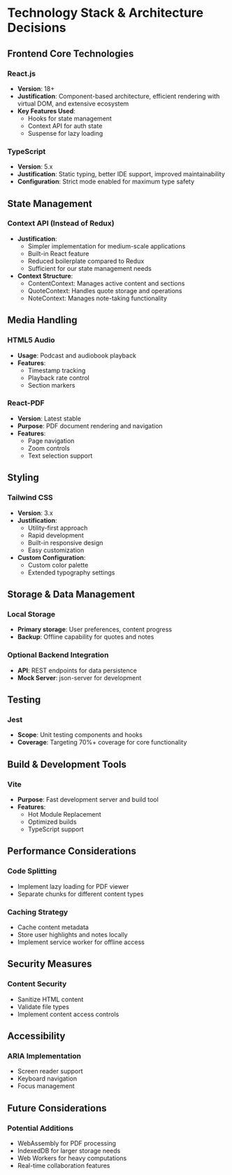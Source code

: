 # Technology Stack & Architecture Decisions

## Frontend Core Technologies

### React.js
- **Version**: 18+
- **Justification**: Component-based architecture, efficient rendering with virtual DOM, and extensive ecosystem
- **Key Features Used**:
  - Hooks for state management
  - Context API for auth state
  - Suspense for lazy loading

### TypeScript
- **Version**: 5.x
- **Justification**: Static typing, better IDE support, improved maintainability
- **Configuration**: Strict mode enabled for maximum type safety

## State Management

### Context API (Instead of Redux)
- **Justification**: 
  - Simpler implementation for medium-scale applications
  - Built-in React feature
  - Reduced boilerplate compared to Redux
  - Sufficient for our state management needs
- **Context Structure**:
  - ContentContext: Manages active content and sections
  - QuoteContext: Handles quote storage and operations
  - NoteContext: Manages note-taking functionality

## Media Handling

### HTML5 Audio
- **Usage**: Podcast and audiobook playback
- **Features**: 
  - Timestamp tracking
  - Playback rate control
  - Section markers

### React-PDF
- **Version**: Latest stable
- **Purpose**: PDF document rendering and navigation
- **Features**:
  - Page navigation
  - Zoom controls
  - Text selection support

## Styling

### Tailwind CSS
- **Version**: 3.x
- **Justification**: 
  - Utility-first approach
  - Rapid development
  - Built-in responsive design
  - Easy customization
- **Custom Configuration**:
  - Custom color palette
  - Extended typography settings

## Storage & Data Management

### Local Storage
- **Primary storage**: User preferences, content progress
- **Backup**: Offline capability for quotes and notes

### Optional Backend Integration
- **API**: REST endpoints for data persistence
- **Mock Server**: json-server for development

## Testing

### Jest
- **Scope**: Unit testing components and hooks
- **Coverage**: Targeting 70%+ coverage for core functionality

## Build & Development Tools

### Vite
- **Purpose**: Fast development server and build tool
- **Features**:
  - Hot Module Replacement
  - Optimized builds
  - TypeScript support

## Performance Considerations

### Code Splitting
- Implement lazy loading for PDF viewer
- Separate chunks for different content types

### Caching Strategy
- Cache content metadata
- Store user highlights and notes locally
- Implement service worker for offline access

## Security Measures

### Content Security
- Sanitize HTML content
- Validate file types
- Implement content access controls

## Accessibility

### ARIA Implementation
- Screen reader support
- Keyboard navigation
- Focus management

## Future Considerations

### Potential Additions
- WebAssembly for PDF processing
- IndexedDB for larger storage needs
- Web Workers for heavy computations
- Real-time collaboration features